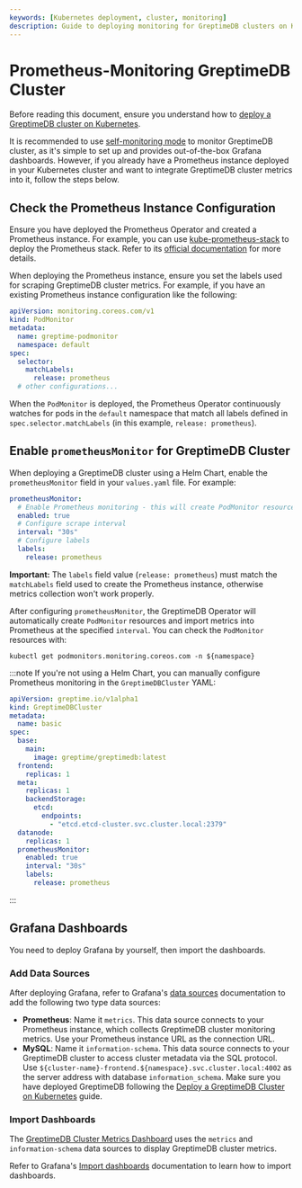```yaml
---
keywords: [Kubernetes deployment, cluster, monitoring]
description: Guide to deploying monitoring for GreptimeDB clusters on Kubernetes, including self-monitoring and Prometheus monitoring steps.
---
```


# Prometheus-Monitoring GreptimeDB Cluster

Before reading this document, ensure you understand how to [deploy a GreptimeDB cluster on Kubernetes](/user-guide/deployments-administration/deploy-on-kubernetes/deploy-greptimedb-cluster.md).

It is recommended to use [self-monitoring mode](cluster-monitoring-deployment.md) to monitor GreptimeDB cluster,
as it's simple to set up and provides out-of-the-box Grafana dashboards.
However, if you already have a Prometheus instance deployed in your Kubernetes cluster and want to integrate
GreptimeDB cluster metrics into it, follow the steps below.


## Check the Prometheus Instance Configuration

Ensure you have deployed the Prometheus Operator and created a Prometheus instance. For example, you can use [kube-prometheus-stack](https://github.com/prometheus-community/helm-charts/tree/main/charts/kube-prometheus-stack) to deploy the Prometheus stack. Refer to its [official documentation](https://github.com/prometheus-community/helm-charts/tree/main/charts/kube-prometheus-stack) for more details.

When deploying the Prometheus instance, ensure you set the labels used for scraping GreptimeDB cluster metrics.
For example, if you have an existing Prometheus instance configuration like the following:

```yaml
apiVersion: monitoring.coreos.com/v1
kind: PodMonitor
metadata:
  name: greptime-podmonitor
  namespace: default
spec:
  selector:
    matchLabels:
      release: prometheus
  # other configurations...
```

When the `PodMonitor` is deployed,
the Prometheus Operator continuously watches for pods in the `default` namespace that match all labels defined in `spec.selector.matchLabels` (in this example, `release: prometheus`).

## Enable `prometheusMonitor` for GreptimeDB Cluster

When deploying a GreptimeDB cluster using a Helm Chart,
enable the `prometheusMonitor` field in your `values.yaml` file. For example:

```yaml
prometheusMonitor:
  # Enable Prometheus monitoring - this will create PodMonitor resources
  enabled: true
  # Configure scrape interval
  interval: "30s"
  # Configure labels
  labels:
    release: prometheus
```

**Important:** The `labels` field value (`release: prometheus`) 
must match the `matchLabels` field used to create the Prometheus instance,
otherwise metrics collection won't work properly.

After configuring `prometheusMonitor`,
the GreptimeDB Operator will automatically create `PodMonitor` resources and import metrics into Prometheus at the specified `interval`.
You can check the `PodMonitor` resources with:

```
kubectl get podmonitors.monitoring.coreos.com -n ${namespace}
```


:::note
If you're not using a Helm Chart, you can manually configure Prometheus monitoring in the `GreptimeDBCluster` YAML:

```yaml
apiVersion: greptime.io/v1alpha1
kind: GreptimeDBCluster
metadata:
  name: basic
spec:
  base:
    main:
      image: greptime/greptimedb:latest
  frontend:
    replicas: 1
  meta:
    replicas: 1
    backendStorage:
      etcd:
        endpoints:
          - "etcd.etcd-cluster.svc.cluster.local:2379"
  datanode:
    replicas: 1
  prometheusMonitor:
    enabled: true
    interval: "30s"
    labels:
      release: prometheus
```

:::

## Grafana Dashboards

You need to deploy Grafana by yourself,
then import the dashboards.

### Add Data Sources

After deploying Grafana, 
refer to Grafana's [data sources](https://grafana.com/docs/grafana/latest/datasources/) documentation to add the following two type data sources:

- **Prometheus**: Name it `metrics`. This data source connects to your Prometheus instance, which collects GreptimeDB cluster monitoring metrics. Use your Prometheus instance URL as the connection URL.
- **MySQL**: Name it `information-schema`. This data source connects to your GreptimeDB cluster to access cluster metadata via the SQL protocol. Use `${cluster-name}-frontend.${namespace}.svc.cluster.local:4002` as the server address with database `information_schema`. Make sure you have deployed GreptimeDB following the [Deploy a GreptimeDB Cluster on Kubernetes](/user-guide/deployments-administration/deploy-on-kubernetes/deploy-greptimedb-cluster.md) guide.

### Import Dashboards

The [GreptimeDB Cluster Metrics Dashboard](https://github.com/GreptimeTeam/greptimedb/tree/VAR::greptimedbVersion/grafana/dashboards/metrics/cluster) uses the `metrics` and `information-schema` data sources to display GreptimeDB cluster metrics.

Refer to Grafana's [Import dashboards](https://grafana.com/docs/grafana/latest/dashboards/build-dashboards/import-dashboards/) documentation to learn how to import dashboards.
